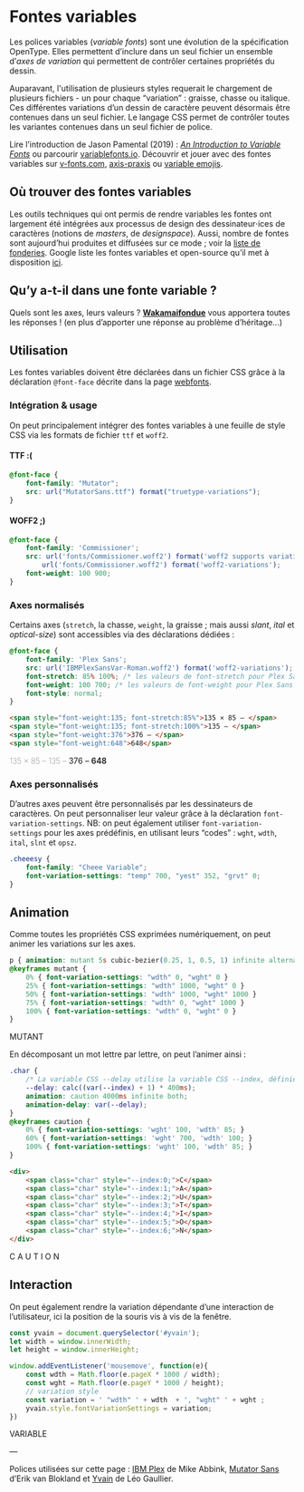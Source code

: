 # Fontes variables

Les polices variables (*variable fonts*) sont une évolution de la spécification OpenType. Elles permettent d’inclure dans un seul fichier un ensemble d’_axes de variation_ qui permettent de contrôler certaines propriétés du dessin. 

Auparavant, l'utilisation de plusieurs styles requerait le chargement de plusieurs fichiers - un pour chaque “variation” : graisse, chasse ou italique. Ces différentes variations d’un dessin de caractère peuvent désormais être contenues dans un seul fichier. Le langage CSS permet de contrôler toutes les variantes contenues dans un seul fichier de police.

Lire l’introduction de Jason Pamental (2019) : [*An Introduction to Variable Fonts*](https://24ways.org/2019/an-introduction-to-variable-fonts/) ou parcourir [variablefonts.io](https://variablefonts.io/). Découvrir et jouer avec des fontes variables sur [v-fonts.com](https://v-fonts.com/), [axis-praxis](https://www.axis-praxis.org/) ou [variable emojis](http://variableemojis.com/).

## Où trouver des fontes variables

Les outils techniques qui ont permis de rendre variables les fontes ont largement été intégrées aux processus de design des dessinateur⋅ices de caractères (notions de _masters_, de _designspace_). Aussi, nombre de fontes sont aujourd’hui produites et diffusées sur ce mode ; voir la [liste de fonderies](../fonderies). Google liste les fontes variables et open-source qu’il met à disposition [ici](https://fonts.google.com/variablefonts).   


## Qu’y a-t-il dans une fonte variable ?

Quels sont les axes, leurs valeurs ?  [**Wakamaifondue**](https://wakamaifondue.com/) vous apportera toutes les réponses ! (en plus d’apporter une réponse au problème d’héritage…)


## Utilisation

Les fontes variables doivent être déclarées dans un fichier CSS grâce à la déclaration `@font-face` décrite dans la page [webfonts](../webfonts/).

### Intégration & usage

On peut principalement intégrer des fontes variables à une feuille de style CSS via les formats de fichier `ttf` et `woff2`. 

#### TTF :(
```css
@font-face {
    font-family: "Mutator";
    src: url("MutatorSans.ttf") format("truetype-variations");   
}
```

#### WOFF2 ;)
```css
@font-face {
    font-family: 'Commissioner';
    src: url('fonts/Commissioner.woff2') format('woff2 supports variations'),
        url('fonts/Commissioner.woff2') format('woff2-variations');
    font-weight: 100 900;
}
```

### Axes normalisés

Certains axes (`stretch`, la chasse, `weight`, la graisse ; mais aussi *slant*, *ital* et *optical-size*) sont accessibles via des déclarations dédiées :

```css
@font-face {
    font-family: 'Plex Sans';
    src: url('IBMPlexSansVar-Roman.woff2') format('woff2-variations');
    font-stretch: 85% 100%; /* les valeurs de font-stretch pour Plex Sans varient entre 85% et 100% */
    font-weight: 100 700; /* les valeurs de font-weight pour Plex Sans varient entre 100 et 700 */
    font-style: normal;
}
```
```html
<span style="font-weight:135; font-stretch:85%">135 × 85 – </span> 
<span style="font-weight:135; font-stretch:100%">135 – </span> 
<span style="font-weight:376">376 – </span> 
<span style="font-weight:648">648</span>
```

<span class="plex" style="font-weight:135; font-stretch:85%">135 × 85 – </span> 
<span class="plex" style="font-weight:135; font-stretch:100%">135 – </span> 
<span class="plex" style="font-weight:376">376 – </span> 
<span class="plex" style="font-weight:648">648</span>


### Axes personnalisés

D’autres axes peuvent être personnalisés par les dessinateurs de caractères. On peut personnaliser leur valeur grâce à la déclaration
`font-variation-settings`. NB: on peut également utiliser `font-variation-settings` pour les axes prédéfinis, en utilisant leurs “codes” : `wght`, `wdth`, `ital`, `slnt` et  `opsz`.

```css
.cheeesy {
    font-family: "Cheee Variable";
    font-variation-settings: "temp" 700, "yest" 352, "grvt" 0;
}
```


## Animation

Comme toutes les propriétés CSS exprimées numériquement, on peut animer les variations sur les axes.

```css
p { animation: mutant 5s cubic-bezier(0.25, 1, 0.5, 1) infinite alternate; }
@keyframes mutant {
    0% { font-variation-settings: "wdth" 0, "wght" 0 }
    25% { font-variation-settings: "wdth" 1000, "wght" 0 }
    50% { font-variation-settings: "wdth" 1000, "wght" 1000 }
    75% { font-variation-settings: "wdth" 0, "wght" 1000 }
    100% { font-variation-settings: "wdth" 0, "wght" 0 }
}
```
<div class="mutator" style="animation: mutant 5s cubic-bezier(0.25, 1, 0.5, 1) infinite;">
MUTANT
</div>

En décomposant un mot lettre par lettre, on peut l’animer ainsi :

```css
.char {
    /* La variable CSS --delay utilise la variable CSS --index, définie dans le HTML */
    --delay: calc((var(--index) + 1) * 400ms); 
    animation: caution 4000ms infinite both;
    animation-delay: var(--delay);
}
@keyframes caution {
    0% { font-variation-settings: 'wght' 100, 'wdth' 85; }
    60% { font-variation-settings: 'wght' 700, 'wdth' 100; }
    100% { font-variation-settings: 'wght' 100, 'wdth' 85; }
}
```
```html
<div>
    <span class="char" style="--index:0;">C</span>
    <span class="char" style="--index:1;">A</span>
    <span class="char" style="--index:2;">U</span>
    <span class="char" style="--index:3;">T</span>
    <span class="char" style="--index:4;">I</span>
    <span class="char" style="--index:5;">O</span>
    <span class="char" style="--index:6;">N</span>
</div>
```

<div class="mutator">
    <span class="char" style="--index:0;">C</span>
    <span class="char" style="--index:1;">A</span>
    <span class="char" style="--index:2;">U</span>
    <span class="char" style="--index:3;">T</span>
    <span class="char" style="--index:4;">I</span>
    <span class="char" style="--index:5;">O</span>
    <span class="char" style="--index:6;">N</span>
</div>

## Interaction

On peut également rendre la variation dépendante d’une interaction de l’utilisateur, ici la position de la souris vis à vis de la fenêtre.

```js
const yvain = document.querySelector('#yvain');
let width = window.innerWidth;
let height = window.innerHeight;

window.addEventListener('mousemove', function(e){
    const wdth = Math.floor(e.pageX * 1000 / width);
    const wght = Math.floor(e.pageY * 1000 / height);
    // variation style
    const variation = ' "wdth" ' + wdth  + ', "wght" ' + wght ;
    yvain.style.fontVariationSettings = variation;    
})
```
<div id="yvain" class="mutator">
VARIABLE
</div>

<script>
const yvain = document.querySelector('#yvain');
let width = window.innerWidth;
let height = window.innerHeight;

window.addEventListener('mousemove', function(e){
    const wdth = Math.floor(e.pageX * 1000 / width);
    const wght = Math.floor(e.pageY * 1000 / height);
    // variation style
    const variation = ' "wdth" ' + wdth  + ', "wght" ' + wght ;
    yvain.style.fontVariationSettings = variation;    
})
</script>


—

Polices utilisées sur cette page : [IBM Plex](https://www.ibm.com/plex/) de Mike Abbink, [Mutator Sans](https://github.com/LettError/mutatorSans) d’Erik van Blokland et [Yvain](http://leogaullier.fr/) de Léo Gaullier.